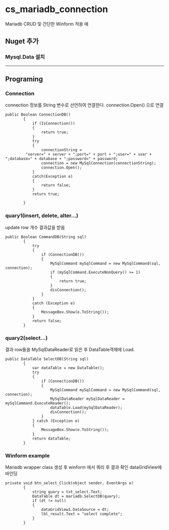 # cs_mariadb_connection
Mariadb CRUD 및 간단한 Winform 적용 예 

## Nuget 추가

### Mysql.Data 설치
----------
## Programing

### Connection

connection 정보를 String 변수로 선언하여 연결한다.
connection.Open() 으로 연결

```
public Boolean ConnectionDB()
        {
            if (IsConnection())
            {
                return true;
            }
            try
            {
                connectionString =
		 "server=" + server + ";port=" + port + ";user=" + user + ";database=" + database + ";password=" + password;
                connection = new MySqlConnection(connectionString);
                connection.Open();
            }
            catch(Exception e)
            {
                return false;
            }
            return true;
            
        }

```

### quary1(insert, delete, alter...)
update row 개수 결과값을 받음
 
```
public Boolean CommandDB(String sql) 
        {         
            try
            {
                if (ConnectionDB())
                {
                    MySqlCommand mySqlCommand = new MySqlCommand(sql, connection);
                    if (mySqlCommand.ExecuteNonQuery() >= 1)
                    {
                        return true;
                    }
                    disConnection();
                }         
            }
            catch (Exception e)
            {
                MessageBox.Show(e.ToString());
            }
            return false;
        }
```

### quary2(select...)
결과 row들을  MySqlDataReader로 읽은 후 DataTable객체에 Load.
 
```
public DataTable SelectDB(String sql)
        {
            var dataTable = new DataTable();
            try
            {
                if (ConnectionDB())
                {
                    MySqlCommand mySqlCommand = new MySqlCommand(sql, connection);
                    MySqlDataReader mySqlDataReader = mySqlCommand.ExecuteReader();
                    dataTable.Load(mySqlDataReader);
                    disConnection();
                }
            } catch (Exception e) 
            {
                MessageBox.Show(e.ToString());
            }
            return dataTable;
        }
```


### Winform example
Mariadb wrapper class 생성 후 winform 에서 쿼리 후 결과 확인
dataGridView에 바인딩
```
private void btn_select_Click(object sender, EventArgs e)
        {
            string quary = txt_select.Text;
            DataTable dt = mariadb.SelectDB(quary);
            if (dt != null)
            {
                dataGridView1.DataSource = dt;
                lbl_result.Text = "select complete";
            }
        }
```
